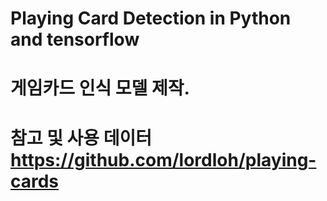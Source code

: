 # Playing Card Detection in Python and tensorflow
# 게임카드 인식 모델 제작.
# 참고 및 사용 데이터 https://github.com/lordloh/playing-cards
